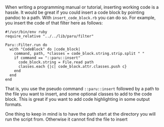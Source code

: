 When writing a programming manual or tutorial, inserting working code is
a hassle. It would be great if you could insert a code block by pointing
pandoc to a path. With `insert_code_block.rb` you can do so. For
example, you insert the code of that filter here as follows:

``` {..ruby}
#!/usr/bin/env ruby
require_relative "../../lib/paru/filter"

Paru::Filter.run do 
  with "CodeBlock" do |code_block|
    command, path, *classes = code_block.string.strip.split " "
    if command == "::paru::insert"
      code_block.string = File.read path
      classes.each {|c| code_block.attr.classes.push c}
    end
  end
end
```

That is, you use the pseudo command `::paru::insert` followed by a path
to the file you want to insert, and some optional classes to add to the
code block. This is great if you want to add code highlighting in some
output formats.

One thing to keep in mind is to have the path start at the directory you
will run the script from. Otherwise it cannot find the file to insert
